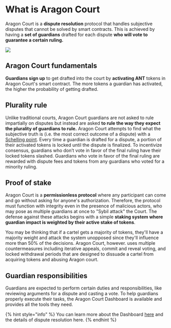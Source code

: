 # What is Aragon Court

Aragon Court is a **dispute resolution** protocol that handles subjective disputes that cannot be solved by smart contracts. This is achieved by having a **set of guardians** drafted for each dispute **who will vote to guarantee a certain ruling.**

![](https://d33v4339jhl8k0.cloudfront.net/docs/assets/5c98a4fe0428633d2cf3fcf7/images/5e3afa9104286364bc94e693/file-nGEAP7l6NI.jpg)

## Aragon Court fundamentals

**Guardians sign up** to get drafted into the court by **activating ANT** tokens in Aragon Court's smart contract. The more tokens a guardian has activated, the higher the probability of getting drafted.

## Plurality rule

Unlike traditional courts, Aragon Court guardians are not asked to rule impartially on disputes but instead are asked **to rule the way they expect the plurality of guardians to rule.** Aragon Court attempts to find what the subjective truth is (i.e. the most correct outcome of a dispute) with a [Schelling point](https://en.wikipedia.org/wiki/Focal\_point\_\(game\_theory\)). Every time a guardian is drafted for a dispute, a portion of their activated tokens is locked until the dispute is finalized. To incentivize consensus, guardians who don’t vote in favor of the final ruling have their locked tokens slashed. Guardians who vote in favor of the final ruling are rewarded with dispute fees and tokens from any guardians who voted for a minority ruling.

## Proof of stake

Aragon Court is a **permissionless protocol** where any participant can come and go without asking for anyone's authorization. Therefore, the protocol must function with integrity even in the presence of malicious actors, who may pose as multiple guardians at once to "Sybil attack" the Court. The defense against these attacks begins with a simple **staking system where guardian impact is weighted by their active stake of tokens**.

You may be thinking that if a cartel gets a majority of tokens, they'll have a majority weight and attack the system unopposed since they'll influence more than 50% of the decisions. Aragon Court, however. uses multiple countermeasures including iterative appeals, commit and reveal voting, and locked withdrawal periods that are designed to dissuade a cartel from acquiring tokens and abusing Aragon court.

## Guardian responsibilities

Guardians are expected to perform certain duties and responsibilities, like reviewing arguments for a dispute and casting a vote. To help guardians properly execute their tasks, the Aragon Court Dashboard is available and provides all the tools they need.

{% hint style="info" %}
You can learn more about the Dashboard [here](court-dashboard.md) and the details of dispute resolution here.
{% endhint %}
